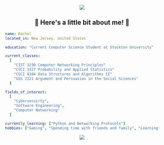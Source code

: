 <p align="center">
  <img src="https://capsule-render.vercel.app/api?type=waving&color=gradient&customColorList=9,&height=150&section=header&text=Hello!&fontSize=40" />
</p>

<h2 align="center"> 🌟 Here's a little bit about me! 🌟</h2>

```yaml
name: Rachel
located_in: New Jersey, United States

education: "Current Computer Science Student at Stockton University"

current_classes:
  [
    "CIST 3230 Computer Networking Principles"
    "CSCI 3327 Probability and Applied Statistics"
    "CSCI 4104 Data Structures and Algorithms II"
    "GSS 2121 Argument and Persuasion in the Social Sciences"
  ]

fields_of_interest:
  [
    "Cybersecuirty",
    "Software Engineering",
    "Computer Networking"
  ]

currently_learning: ["Python and Networking Protocols"]
hobbies: ["Gaming", "Spending time with friends and family", "Learning"]
```

<p align="center">
  <img src="https://capsule-render.vercel.app/api?type=waving&height=150&color=gradient&customColorList=9&section=footer" />
</p>
